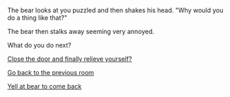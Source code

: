 The bear looks at you puzzled and then shakes his head. "Why would you do a thing
like that?"

The bear then stalks away seeming very annoyed.

What do you do next?

[Close the door and finally relieve yourself?](../../../relieve/relieve-yourself.md)

[Go back to the previous room](../../../../../marshmallow.md)

[Yell at bear to come back](yell-at-bear/get-eaten.md)